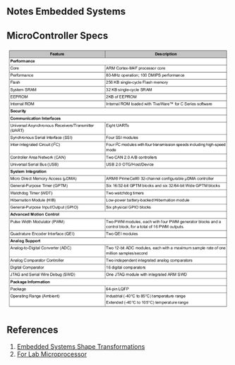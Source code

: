 ## Notes Embedded Systems



## MicroController Specs

![TM4C123GH6PM Features](./Microcontroller/features.png)


## References
1. [Embedded Systems Shape Transformations](http://users.ece.utexas.edu/~valvano/Volume1/E-Book/)
2. [For Lab Microprocessor](https://www.ti.com/lit/ds/spms376e/spms376e.pdf?ts=1609669623553&ref_url=https%253A%252F%252Fwww.google.com%252F)
